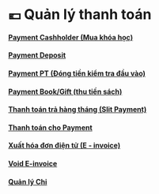 # 💶 Quản lý thanh toán

#### [Payment Cashholder (Mua khóa học)](quan-li-thanh-toan/payment-cashholder-mua-khoa-hoc.md)

#### [Payment Deposit](quan-li-thanh-toan/payment-deposit.md)

#### [Payment PT (Đóng tiền kiểm tra đầu vào)](quan-li-thanh-toan/payment-pt-dong-tien-kiem-tra-dau-vao.md)

#### [Payment Book/Gift (thu tiền sách)](quan-li-thanh-toan/payment-book-gift-thu-tien-sach.md)

#### [Thanh toán trả hàng tháng (Slit Payment)](quan-li-thanh-toan/thanh-toan-tra-hang-thang-slit-payment.md)

#### [Thanh toán cho Payment](quan-li-thanh-toan/thanh-toan-cho-payment.md)

#### [Xuất hóa đơn điện tử (E - invoice)](quan-li-thanh-toan/xuat-hoa-don-dien-tu-e-invoice.md)

#### [Void E-invoice](quan-li-thanh-toan/void-e-invoice.md)

#### [Quản lý Chi](quan-li-thanh-toan/quan-ly-chi.md)
